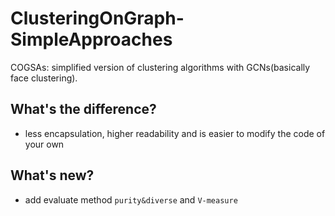 # ClusteringOnGraph-SimpleApproaches

COGSAs:
simplified version of clustering algorithms with GCNs(basically face clustering).

## What's the difference?
* less encapsulation, higher readability and is easier to modify the code of your own

## What's new?
* add evaluate method `purity&diverse` and `V-measure`

